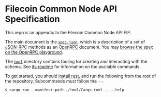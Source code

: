 # Filecoin Common Node API Specification

This repo is an appendix to the Filecoin Common Node API FIP.

The main document is the [`spec.json`](./spec.json), which is a description of a
set of [JSON-RPC](https://www.jsonrpc.org/) methods as an [OpenRPC](https://spec.open-rpc.org/)
document.
You may [browse the spec on the OpenRPC playground](https://playground.open-rpc.org/?schemaUrl=https://github.com/ChainSafe/filecoin-common-node-api/raw/main/spec.json).

The [`tool`](./tool/) directory contains tooling for creating and interacting 
with the schema.
See [its readme](./tool/README.md) for information on the available commands.

To get started, you should [install rust](https://www.rust-lang.org/tools/install),
and run the following from the root of the repository.
Subcommands must follow the `--`.
```console
$ cargo run --manifest-path ./tool/Cargo.toml -- --help
```

